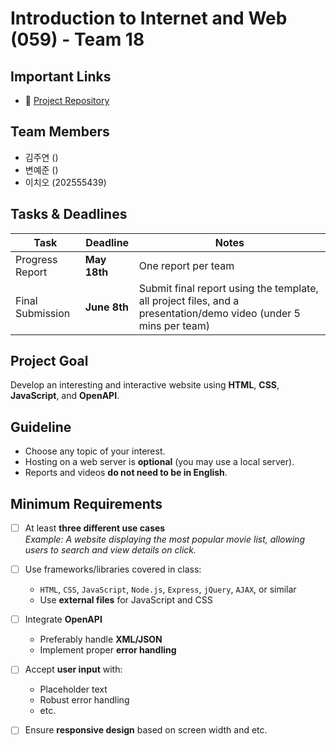 # Introduction to Internet and Web (059) - Team 18

## Important Links
- 🔗 [Project Repository](https://github.com/cho104/iiw-project-18)

## Team Members
- 김주연 ()
- 변예준 ()
- 이치오 (202555439)

## Tasks & Deadlines
| Task | Deadline | Notes |
|------|----------|-------|
| Progress Report | **May 18th** | One report per team |
| Final Submission | **June 8th** | Submit final report using the template, all project files, and a presentation/demo video (under 5 mins per team) |

## Project Goal
Develop an interesting and interactive website using **HTML**, **CSS**, **JavaScript**, and **OpenAPI**.

## Guideline
- Choose any topic of your interest.
- Hosting on a web server is **optional** (you may use a local server).
- Reports and videos **do not need to be in English**.

## Minimum Requirements
- [ ] At least **three different use cases**  
  _Example: A website displaying the most popular movie list, allowing users to search and view details on click._

- [ ] Use frameworks/libraries covered in class:  
  - `HTML`, `CSS`, `JavaScript`, `Node.js`, `Express`, `jQuery`, `AJAX`, or similar
  - Use **external files** for JavaScript and CSS

- [ ] Integrate **OpenAPI**
  - Preferably handle **XML/JSON**
  - Implement proper **error handling**

- [ ] Accept **user input** with:
  - Placeholder text
  - Robust error handling
  - etc.

- [ ] Ensure **responsive design** based on screen width and etc.
